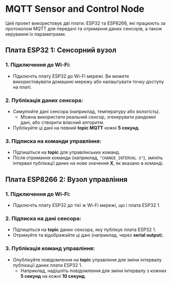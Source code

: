 # MQTT Sensor and Control Node

Цей проект використовує дві плати: ESP32 та ESP8266, які працюють за протоколом MQTT для передачі та отримання даних сенсорів, а також керування їх параметрами.

## Плата ESP32 1: **Сенсорний вузол**

### 1. **Підключення до Wi-Fi:**
- Підключіть плату ESP32 до Wi-Fi мережі. Ви можете використовувати домашню мережу або налаштувати точку доступу на платі.

### 2. **Публікація даних сенсора:**
- Симулюйте дані сенсора (наприклад, температуру або вологість).
  - Можна використати реальний сенсор, згенерувати рандомні дані, або створити власний алгоритм.
- Публікуйте ці дані на певний **topic MQTT** кожні **5 секунд**.
  
### 3. **Підписка на команди управління:**
- Підпишіться на **topic** для управлінських команд.
- Після отримання команди (наприклад, `"CHANGE_INTERVAL X"`), змініть інтервал публікації даних на нове значення **X**, як вказано в команді.

## Плата ESP8266 2: **Вузол управління**

### 1. **Підключення до Wi-Fi:**
- Підключіть плату ESP32 до тієї ж Wi-Fi мережі, що і плата ESP32 1.

### 2. **Підписка на дані сенсора:**
- Підпишіться на **topic** даних сенсора, яку публікує плата ESP32 1.
- Отримуйте та відображайте ці дані (наприклад, через **serial output**).

### 3. **Публікація команд управління:**
- Опублікуйте повідомлення на **topic** управління для зміни інтервалу публікації даних плати ESP32 1.
  - Наприклад, надішліть повідомлення для зміни інтервалу з кожних **5 секунд** на кожні **10 секунд**.
